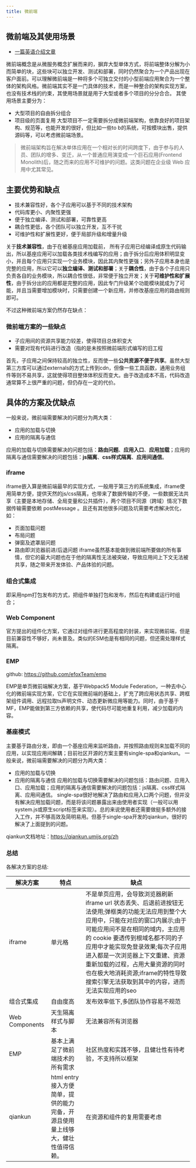 ```yaml
---
title: 微前端
---
```


## 微前端及其使用场景
- [一篇英语介绍文章](https://micro-frontends.org/)

微前端概念是从微服务概念扩展而来的，摒弃大型单体方式，将前端整体分解为小而简单的块，这些块可以独立开发、测试和部署，同时仍然聚合为一个产品出现在客户面前。可以理解微前端是一种将多个可独立交付的小型前端应用聚合为一个整体的架构风格。微前端其实不是一门具体的技术，而是一种整合的架构实现方案，也没有技术栈的约束，其使用场景就是用于大型或者多个项目的分分合合。
其使用场景主要分为：
- 大型项目的自由拆分组合
- 项目级的页面复用
大型项目不一定需要拆分成微前端架构，依靠良好的项目架构、规范等，也能开发的很好，但比如一些to b的系统，可按模块出售，提供源码等，可以考虑微前端场景。
  
> 微前端架构旨在解决单体应用在一个相对长的时间跨度下，由于参与的人员、团队的增多、变迁，从一个普通应用演变成一个巨石应用(Frontend Monolith)后，随之而来的应用不可维护的问题。这类问题在企业级 Web 应用中尤其常见。

## 主要优势和缺点
- 技术兼容性好，各个子应用可以基于不同的技术架构
- 代码库更小、内聚性更强
- 便于独立编译、测试和部署，可靠性更高
- 耦合性更低，各个团队可以独立开发，互不干扰
- 可维护性和扩展性更好，便于局部升级和增量升级

关于**技术兼容性**，由于在被基座应用加载前， 所有子应用已经编译成原生代码输出，所以基座应用可以加载各类技术栈编写的应用；由于拆分后应用体积明显变小，并且每个应用只实现一个业务模块，因此其内聚性更强；另外子应用本身也是完整的应用，所以它可以**独立编译、测试和部署**；关于**耦合性**，由于各个子应用只负责各自的业务模块，所以耦合性很低，非常便于独立开发；关于**可维护性和扩展性**，由于拆分出的应用都是完整的应用，因此专门升级某个功能模块就成为了可能，并且当需要增加模块时，只需要创建一个新应用，并修改基座应用的路由规则即可。

不过这种微前端方案仍然存在缺点：

### 微前端方案的一些缺点
- 子应用间的资源共享能力较差，使得项目总体积变大
- 需要对现有代码进行改造（指的是未按照微前端形式编写的旧工程

首先，子应用之间保持较高的独立性，反而使一些**公共资源不便于共享**。虽然大型第三方库可以通过externals的方式上传到cdn，但像一些工具函数，通用业务组件等则不易共享，这就使得项目整体体积反而变大。由于改造成本不高，代码改造通常算不上很严重的问题，但仍存在一定的代价。
## 具体的方案及优缺点

一般来说，微前端需要解决的问题分为两大类：

- 应用的加载与切换
- 应用的隔离与通信

应用的加载与切换需要解决的问题包括：**路由问题**、**应用入口**、**应用加载**；应用的隔离与通信需要解决的问题包括：**js隔离**、**css样式隔离**、**应用间通信**。

### iframe
iframe嵌入算是微前端最早的实现方式，一般用于第三方的系统集成，iframe使用简单方便，提供天然的js/css隔离，也带来了数据传输的不便，一些数据无法共享（主要是本地存储、全局变量和公共插件），两个项目不同源（跨域）情况下数据传输需要依赖 postMessage 。且还有其他很多问题及坑需要考虑解决优化，如：
- 页面加载问题
- 布局问题
- 弹窗及遮罩层问题
- 路由即浏览器前进/后退问题
iframe虽然基本能做到微前端所要做的所有事情，但它的最大问题也在于他的隔离性无法被突破，导致应用间上下文无法被共享，随之带来开发体验、产品体验的问题。
  
### 组合式集成
即采用npm打包发布的方式，把组件单独打包和发布，然后在构建或运行时组合；

### Web Component
官方提出的组件化方案，它通过对组件进行更高程度的封装，来实现微前端，但是目前兼容性不够好，尚未普及。类似的ESM也是有相同的问题，但还需处理样式隔离。

### EMP

github: https://github.com/efoxTeam/emp

EMP是单页微前端解决方案，基于Webpack5 Module Federation，一种去中心化的微前端实现方案，它它在实现微前端的基础上，扩充了跨应用状态共享、跨框架组件调用、远程拉取ts声明文件、动态更新微应用等能力。同时，由于基于MF，EMP能做到第三方依赖的共享，使代码尽可能地重复利用，减少加载的内容。

### 基座模式
主要基于路由分发，即由一个基座应用来监听路由，并按照路由规则来加载不同的应用，以实现应用间解耦；目前社区开源的方案主要有single-spa和qiankun。
一般来说，微前端需要解决的问题分为两大类：
- 应用的加载与切换
- 应用的隔离与通信
应用的加载与切换需要解决的问题包括：路由问题、应用入口、应用加载；应用的隔离与通信需要解决的问题包括：js隔离、css样式隔离、应用间通信。
single-spa很好地解决了路由和应用入口两个问题，但并没有解决应用加载问题，而是将该问题暴露出来由使用者实现（一般可以用system.js或原生script标签来实现）。总的来说使用者还需要做挺多额外的接入工作，并不够高效及简明易用。但基于single-spa开发的qiankun，很好的解决了上面提到的问题。

qiankun文档地址：https://qiankun.umijs.org/zh

### 总结

各解决方案的总结:

|  解决方案   | 特点  | 缺点 |
|  ----  | ----  |----  |
| iframe  | 单元格 |不是单页应用，会导致浏览器刷新 iframe url 状态丢失、后退前进按钮无法使用;弹框类的功能无法应用到整个大应用中，只能在对应的窗口内展示;由于可能应用间不是在相同的域内，主应用的 cookie 要透传到根域名都不同的子应用中才能实现免登录效果;每次子应用进入都是一次浏览器上下文重建、资源重新加载的过程，占用大量资源的同时也在极大地消耗资源;iframe的特性导致搜索引擎无法获取到其中的内容，进而无法实现应用的seo  |
| 组合式集成  | 自由度高 |发布效率低下,多团队协作容易不规范  |
| Web Components  | 天生隔离样式与脚本 |无法兼容所有浏览器  |
| EMP  | 基本上满足了微前端技术的所有需求 |社区热度和实践不够，且健壮性有待考验，不支持所以框架  |
| qiankun  | html entry接入方便简单，提供的能力完备，开源且使用量上线够大，健壮性值得信赖。 |在资源和组件的复用需要考虑  |
